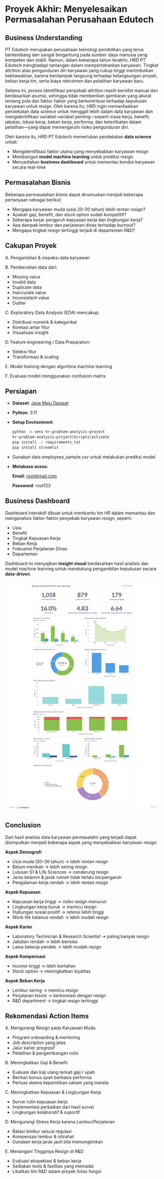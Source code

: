 # Proyek Akhir: Menyelesaikan Permasalahan Perusahaan Edutech

## Business Understanding

PT Edutech merupakan perusahaan teknologi pendidikan yang terus berkembang dan sangat bergantung pada sumber daya manusia yang kompeten dan stabil. Namun, dalam beberapa tahun terakhir, HRD PT Edutech menghadapi tantangan dalam mempertahankan karyawan. Tingkat attrition atau pengunduran diri karyawan yang cukup tinggi menimbulkan kekhawatiran, karena berdampak langsung terhadap kelangsungan proyek, beban kerja tim, serta biaya rekrutmen dan pelatihan karyawan baru.

Selama ini, proses identifikasi penyebab attrition masih bersifat manual dan berdasarkan asumsi, sehingga tidak memberikan gambaran yang akurat tentang pola dan faktor-faktor yang berkontribusi terhadap keputusan karyawan untuk resign. Oleh karena itu, HRD ingin memanfaatkan pendekatan data science untuk menggali lebih dalam data karyawan dan mengidentifikasi variabel-variabel penting—seperti masa kerja, benefit, jabatan, lokasi kerja, beban kerja, performa, dan keterlibatan dalam pelatihan—yang dapat memengaruhi risiko pengunduran diri.

Oleh karena itu, HRD PT Edutech memerlukan pendekatan **data science** untuk:

- Mengidentifikasi faktor utama yang menyebabkan karyawan resign
- Membangun **model machine learning** untuk prediksi resign
- Menyediakan **business dashboard** untuk memantau kondisi karyawan secara real-time

## Permasalahan Bisnis

Beberapa permasalahan bisnis dapat dirumuskan menjadi beberapa pertanyaan sebagai berikut:

- Mengapa karyawan muda (usia 20–30 tahun) lebih rentan resign?
- Apakah gaji, benefit, dan stock option sudah kompetitif?
- Seberapa besar pengaruh kepuasan kerja dan lingkungan kerja?
- Apa dampak lembur dan perjalanan dinas terhadap burnout?
- Mengapa tingkat resign tertinggi terjadi di departemen R&D?

## Cakupan Proyek

A. Pengambilan & inspeksi data karyawan

B. Pembersihan data dari:

- Missing value
- Invalid data
- Duplicate data
- Inaccurate value
- Inconsistent value
- Outlier

C. Exploratory Data Analysis (EDA) mencakup:

- Distribusi numerik & kategorikal
- Korelasi antar fitur
- Visualisasi insight

D. Feature engineering / Data Preparation:

- Seleksi fitur
- Transformasi & scaling

E. Model training dengan algoritma machine learning

F. Evaluasi model menggunakan confusion matrix

## Persiapan

- **Dataset**: [Jaya Maju Dataset](https://github.com/dicodingacademy/dicoding_dataset/tree/main/employee)
- **Python**: 3.11
- **Setup Environment**:
  ```bash
  python -m venv hr-problem-analysis-project
  hr-problem-analysis-project\Scripts\activate
  pip install -r requirements.txt
  pip install streamlit
  ```
- Gunakan data employees_sample.csv untuk melakukan prediksi model
- **Metabase acess:**

  **Email**: root@mail.com

  **Password**: root123

## Business Dashboard

Dashboard interaktif dibuat untuk membantu tim HR dalam memantau dan menganalisis faktor-faktor penyebab karyawan resign, seperti:

- Usia
- Benefit
- Tingkat Kepuasan Kerja
- Beban Kerja
- Frekuensi Perjalanan Dinas
- Departemen

Dashboard ini menyajikan **insight visual** berdasarkan hasil analisis dan model machine learning untuk mendukung pengambilan keputusan secara **data-driven**.

![Dashboard Analitik HR](mathiasy-dashboard.png)

## Conclusion

Dari hasil analisis data karyawan permasalahn yang terjadi dapat disimpulkan menjadi beberapa aspek yang menyebabkan karyawan resign:

**Aspek Demografi**

- Usia muda (20–30 tahun) → lebih rentan resign
- Belum menikah → lebih sering resign
- Lulusan S1 & Life Sciences → cenderung resign
- Jenis kelamin & jarak rumah tidak terlalu berpengaruh
- Pengalaman kerja rendah → lebih rentan resign

**Aspek Kepuasan**

- Kepuasan kerja tinggi → risiko resign menurun
- Lingkungan kerja buruk → memicu resign
- Hubungan sosial positif → retensi lebih tinggi
- Work-life balance rendah → lebih mudah resign

**Aspek Karier**

- Laboratory Technician & Research Scientist → paling banyak resign
- Jabatan rendah → lebih berisiko
- Lama bekerja pendek → lebih mudah resign

**Aspek Kompensasi**

- Income tinggi → lebih bertahan
- Stock option → meningkatkan loyalitas

**Aspek Beban Kerja**

- Lembur sering → memicu resign
- Perjalanan bisnis → berkorelasi dengan resign
- R&D department → tingkat resign tertinggi

## Rekomendasi Action Items

A. Mengurangi Resign pada Karyawan Muda

- Program onboarding & mentoring
- Job description yang jelas
- Jalur karier progresif
- Pelatihan & pengembangan rutin

B. Meningkatkan Gaji & Benefit

- Evaluasi dan kaji ulang terkait gaji / upah
- Berikan bonus upah berbasis performa
- Perluas skema kepemilikan saham yang merata

C. Meningkatkan Kepuasan & Lingkungan Kerja

- Survei rutin kepuasan kerja
- Implementasi perbaikan dari hasil survei
- Lingkungan kolaboratif & suportif

D. Mengurangi Stress Kerja karena Lembur/Perjalanan

- Batasi lembur sesuai regulasi
- Kompensasi lembur & istirahat
- Gunakan kerja jarak jauh bila memungkinkan

E. Menangani Tingginya Resign di R&D

- Evaluasi ekspektasi & beban kerja
- Sediakan tools & fasilitas yang memadai
- Libatkan tim R&D dalam proyek lintas fungsi
